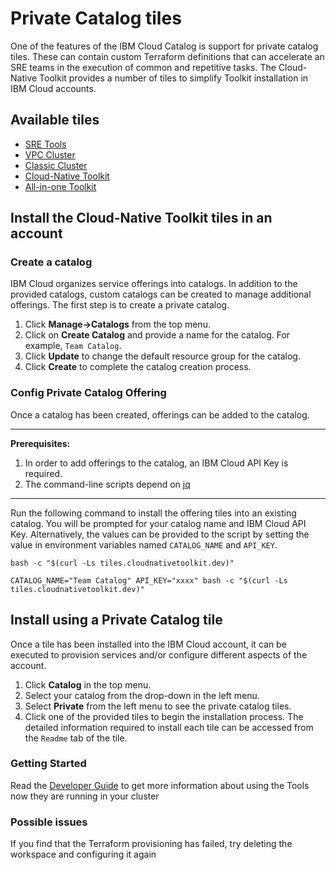 # Private Catalog tiles

One of the features of the IBM Cloud Catalog is support for private catalog tiles. These can contain custom Terraform 
definitions that can accelerate an SRE teams in the execution of common and repetitive tasks. The Cloud-Native Toolkit
provides a number of tiles to simplify Toolkit installation in IBM Cloud accounts.

## Available tiles

- [SRE Tools](./tiles/sre-tools)
- [VPC Cluster](./tiles/cluster-vpc)
- [Classic Cluster](./tiles/cluster-classic)
- [Cloud-Native Toolkit](./tiles/cloudnative-toolkit)
- [All-in-one Toolkit](./tiles/cloudnative-toolkit-all-in-one)

## Install the Cloud-Native Toolkit tiles in an account

### Create a catalog

IBM Cloud organizes service offerings into catalogs. In addition to the provided catalogs, custom catalogs can be 
created to manage additional offerings. The first step is to create a private catalog. 

1. Click **Manage->Catalogs** from the top menu.
2. Click on **Create Catalog** and provide a name for the catalog. For example, `Team Catalog`.
3. Click **Update** to change the default resource group for the catalog.
4. Click **Create** to complete the catalog creation process.

### Config Private Catalog Offering

Once a catalog has been created, offerings can be added to the catalog. 

---

**Prerequisites:**

1. In order to add offerings to the catalog, an IBM Cloud API Key is required.
2. The command-line scripts depend on [jq](https://stedolan.github.io/jq/download/)  

---

Run the following command to install the offering tiles into an existing catalog. You will be prompted for your catalog name
and IBM Cloud API Key. Alternatively, the values can be provided to the script by setting the value in environment variables named `CATALOG_NAME` and `API_KEY`.

```shell
bash -c "$(curl -Ls tiles.cloudnativetoolkit.dev)"
```

```shell
CATALOG_NAME="Team Catalog" API_KEY="xxxx" bash -c "$(curl -Ls tiles.cloudnativetoolkit.dev)"
```

## Install using a Private Catalog tile

Once a tile has been installed into the IBM Cloud account, it can be executed to provision services and/or 
configure different aspects of the account.

1. Click **Catalog** in the top menu.
2. Select your catalog from the drop-down in the left menu.
3. Select **Private** from the left menu to see the private catalog tiles.
4. Click one of the provided tiles to begin the installation process. The detailed information required to install each tile can be accessed from the `Readme` tab of the tile.

### Getting Started

Read the [Developer Guide](https://cloudnativetoolkit.dev/getting-started-day-1/deploy-app) to get more information about using the Tools now they are running in your cluster

### Possible issues

If you find that the Terraform provisioning has failed, try deleting the workspace and configuring it again
